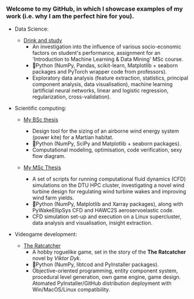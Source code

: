 ### Welcome to my GitHub, in which I showcase examples of my work (i.e. why I am the perfect hire for you).

- Data Science:
  - [Drink and study](https://github.com/dsmordasov/drink_and_study)
    - An investigation into the influence of various socio-economic factors on student's performance, assignment for an 'Introduction to Machine Learning & Data Mining' MSc course.
    - :snake:Python (NumPy, Pandas, scikit-learn, Matplotlib + seaborn packages and PyTorch wrapper code from professors).
    - Exploratory data analysis (feature extraction, statistics, principal component analysis, data visualisation), machine learning (artificial neural networks, linear and logistic regression, regularization, cross-validation).

- Scientific computing:
  - [My BSc thesis](https://github.com/dsmordasov/ares_awesizer)
    - Design tool for the sizing of an airborne wind energy system (power kite) for a Martian habitat.
    - :snake:Python (NumPy, SciPy and Matplotlib + seaborn packages).
    - Computational modeling, optimisation, code verification, sexy flow diagram.

  - [My MSc Thesis](https://github.com/dsmordasov/wake_diffusion_rotor)
    - A set of scripts for running computational fluid dynamics (CFD) simulations on the DTU HPC cluster, investigating a novel wind turbine design for regulating wind turbine wakes and improving wind farm yields.
    - :snake:Python (NumPy, Matplotlib and Xarray packages), along with PyWakeEllipSys CFD and HAWC2S aeroservoelastic code.
    - CFD simulation set-up and execution on a Linux supercluster, data analysis and visualisation, insight extraction. 

 
- Videogame development:
  - [The Ratcatcher](https://github.com/dsmordasov/dmitrijs_roguelike)
    - A hobby roguelike game, set in the story of the **The Ratcatcher** novel by _Viktor Dyk_.
    - :snake:Python (NumPy, libtcod and PyInstaller packages).
    - Objective-oriented programming, entity component system, procedural level generation, own game engine, game design. Atomated PyInstaller/GitHub distribution deployment with Win/MacOS/Linux compatibility.

<!--
**dsmordasov/dsmordasov** is a ✨ _special_ ✨ repository because its `README.md` (this file) appears on your GitHub profile.

Here are some ideas to get you started:

- 🔭 I’m currently working on ...
- 🌱 I’m currently learning ...
- 👯 I’m looking to collaborate on ...
- 🤔 I’m looking for help with ...
- 💬 Ask me about ...
- 📫 How to reach me: ...
- 😄 Pronouns: ...
- ⚡ Fun fact: ...
-->
